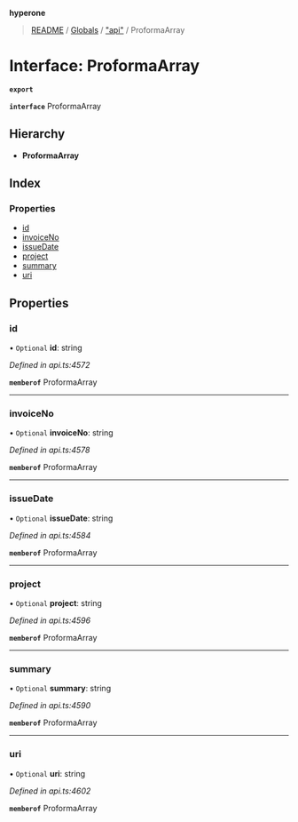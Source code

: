 **hyperone**

> [README](../README.md) / [Globals](../globals.md) / ["api"](../modules/_api_.md) / ProformaArray

# Interface: ProformaArray

**`export`** 

**`interface`** ProformaArray

## Hierarchy

* **ProformaArray**

## Index

### Properties

* [id](_api_.proformaarray.md#id)
* [invoiceNo](_api_.proformaarray.md#invoiceno)
* [issueDate](_api_.proformaarray.md#issuedate)
* [project](_api_.proformaarray.md#project)
* [summary](_api_.proformaarray.md#summary)
* [uri](_api_.proformaarray.md#uri)

## Properties

### id

• `Optional` **id**: string

*Defined in api.ts:4572*

**`memberof`** ProformaArray

___

### invoiceNo

• `Optional` **invoiceNo**: string

*Defined in api.ts:4578*

**`memberof`** ProformaArray

___

### issueDate

• `Optional` **issueDate**: string

*Defined in api.ts:4584*

**`memberof`** ProformaArray

___

### project

• `Optional` **project**: string

*Defined in api.ts:4596*

**`memberof`** ProformaArray

___

### summary

• `Optional` **summary**: string

*Defined in api.ts:4590*

**`memberof`** ProformaArray

___

### uri

• `Optional` **uri**: string

*Defined in api.ts:4602*

**`memberof`** ProformaArray
